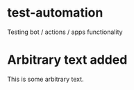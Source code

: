 # test-automation
Testing bot / actions / apps functionality

# Arbitrary text added
This is some arbitrary text.
